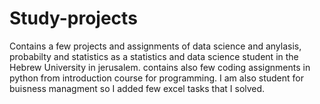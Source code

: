 # Study-projects
Contains a few projects and assignments of data science and anylasis, probabilty and statistics as a statistics and data science student in the Hebrew University in jerusalem. 
contains also few coding assignments in python from introduction course for programming.
I am also student for buisness managment so I added few excel tasks that I solved.
